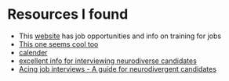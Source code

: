 # Resources I found

- This [website](https://www.neurodiversityhub.org/des) has job opportunities and info on training for jobs
- [This one seems cool too](https://www.neurodiversitynetwork.net/)
- [calender](https://www.ndnet.org/events/)
- [excellent info for interviewing neurodiverse candidates](https://youtu.be/KZiN85il-4g)
- [Acing job interviews - A guide for neurodivergent candidates](https://youtu.be/Qqev0iq7-zQ?si=7_09oYqUNWpx7l3x)
